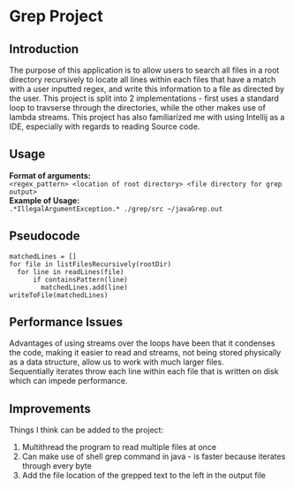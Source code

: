 # Grep Project
## Introduction
The purpose of this application is to allow users to search all files in a root directory recursively to locate all lines within each files
that have a match with a user inputted regex, and write this information to a file as directed by the user. This project is split into 2 implementations -
first uses a standard loop to travserse through the directories, while the other makes use of lambda streams. This project has also familiarized me
with using Intellij as a IDE, especially with regards to reading Source code.

## Usage
**Format of arguments:** <br />
```<regex_pattern> <location of root directory> <file directory for grep output>```<br />
**Example of Usage:** <br />
```.*IllegalArgumentException.* ./grep/src ~/javaGrep.out```

## Pseudocode
```
matchedLines = []
for file in listFilesRecursively(rootDir)
  for line in readLines(file)
      if containsPattern(line)
        matchedLines.add(line)
writeToFile(matchedLines)
```

## Performance Issues
Advantages of using streams over the loops have been that it condenses the code, making it easier to read and streams, not being stored physically as a 
data structure, allow us to work with much larger files.<br />
Sequentially iterates throw each line within each file that is written on disk which can impede performance.

## Improvements
Things I think can be added to the project:
1) Multithread the program to read multiple files at once
2) Can make use of shell grep command in java - is faster because iterates through every byte
3) Add the file location of the grepped text to the left in the output file
